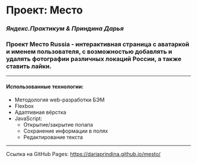 # Проект: Место
### _Яндекс.Практикум & Приндина Дарья_

### Проект Место Russia - интерактивная страница с аватаркой и именем пользователя, с возможностью добавлять и удалять фотографии различных локаций России, а также ставить лайки.

---
#### Использованные технологии:
* Методология web-разработки БЭМ
* Flexbox
* Адаптивная вёрстка
* JavaScript:
  * Открытие/закрытие попапа
  * Сохранение информации в полях
  * Редактирование текста

---

Ссылка на GitHub Pages:
https://dariaprindina.github.io/mesto/
